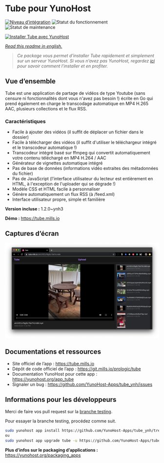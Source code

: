 <!--
N.B.: This README was automatically generated by https://github.com/YunoHost/apps/tree/master/tools/README-generator
It shall NOT be edited by hand.
-->

# Tube pour YunoHost

[![Niveau d’intégration](https://dash.yunohost.org/integration/tube.svg)](https://dash.yunohost.org/appci/app/tube) ![Statut du fonctionnement](https://ci-apps.yunohost.org/ci/badges/tube.status.svg) ![Statut de maintenance](https://ci-apps.yunohost.org/ci/badges/tube.maintain.svg)

[![Installer Tube avec YunoHost](https://install-app.yunohost.org/install-with-yunohost.svg)](https://install-app.yunohost.org/?app=tube)

*[Read this readme in english.](./README.md)*

> *Ce package vous permet d’installer Tube rapidement et simplement sur un serveur YunoHost.
Si vous n’avez pas YunoHost, regardez [ici](https://yunohost.org/#/install) pour savoir comment l’installer et en profiter.*

## Vue d’ensemble

Tube est une application de partage de vidéos de type Youtube (sans censure ni fonctionnalités dont vous n'avez pas besoin !) écrite en Go qui prend également en charge le transcodage automatique en MP4 H.265 AAC, plusieurs collections et le flux RSS.

### Caractéristiques

- Facile à ajouter des vidéos (il suffit de déplacer un fichier dans le dossier)
- Facile à télécharger des vidéos (il suffit d'utiliser le téléchargeur intégré et le transcodeur automatique !)
- Transcodeur intégré basé sur ffmpeg qui convertit automatiquement votre contenu téléchargé en MP4 H.264 / AAC
- Générateur de vignettes automatique intégré
- Pas de base de données (informations vidéo extraites des métadonnées du fichier)
- Pas de JavaScript (l'interface utilisateur du lecteur est entièrement en HTML, à l'exception de l'uploader qui se dégrade !)
- Modèle CSS et HTML facile à personnaliser
- Génère automatiquement un flux RSS (à /feed.xml)
- Interface utilisateur propre, simple et familière

**Version incluse :** 1.2.0~ynh3

**Démo :** https://tube.mills.io

## Captures d’écran

![Capture d’écran de Tube](./doc/screenshots/screenshot.png)

## Documentations et ressources

* Site officiel de l’app : <https://tube.mills.io>
* Dépôt de code officiel de l’app : <https://git.mills.io/prologic/tube>
* Documentation YunoHost pour cette app : <https://yunohost.org/app_tube>
* Signaler un bug : <https://github.com/YunoHost-Apps/tube_ynh/issues>

## Informations pour les développeurs

Merci de faire vos pull request sur la [branche testing](https://github.com/YunoHost-Apps/tube_ynh/tree/testing).

Pour essayer la branche testing, procédez comme suit.

``` bash
sudo yunohost app install https://github.com/YunoHost-Apps/tube_ynh/tree/testing --debug
ou
sudo yunohost app upgrade tube -u https://github.com/YunoHost-Apps/tube_ynh/tree/testing --debug
```

**Plus d’infos sur le packaging d’applications :** <https://yunohost.org/packaging_apps>